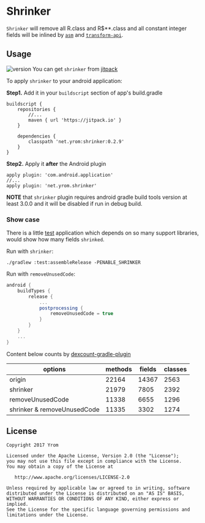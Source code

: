 # Shrinker

`Shrinker` will remove all R.class and R\$\*\*.class  and all constant integer fields will be inlined by [`asm`](http://asm.ow2.org/) and [`transform-api`](http://tools.android.com/tech-docs/new-build-system/transform-api). 

## Usage 

![version](https://jitpack.io/v/net.yrom/shrinker.svg?style=flat-square) You can get `shrinker` from [jitpack](https://jitpack.io)

To apply `shrinker` to your android application:

**Step1.** Add it in your `buildscript` section of app's build.gradle
```
buildscript {
    repositories {
        //...
        maven { url 'https://jitpack.io' }
    }

    dependencies {
        classpath 'net.yrom:shrinker:0.2.9'
    }
}
```

**Step2.** Apply it **after** the Android plugin
```
apply plugin: 'com.android.application'
//...
apply plugin: 'net.yrom.shrinker'
```

**NOTE** that `shrinker` plugin requires android gradle build tools version at least 3.0.0 and it will be disabled if run in debug build.

### Show case
There is a little [test](tree/master/test) application which depends on so many support libraries, would show how many fields `shrinked`. 

Run with `shrinker`:
```
./gradlew :test:assembleRelease -PENABLE_SHRINKER
```

Run with `removeUnusedCode`: 
```groovy
android {
    buildTypes {
        release {
            ...
            postprocessing {
                removeUnusedCode = true
            }
        }
    }
    ...
}
```

Content below counts by [dexcount-gradle-plugin](https://github.com/KeepSafe/dexcount-gradle-plugin)

| options                     | methods | fields | classes |
| --------------------------- | ------- | ------ | ------- |
| origin                      | 22164   | 14367  | 2563    |
| shrinker                    | 21979   | 7805   | 2392    |
| removeUnusedCode            | 11338   | 6655   | 1296    |
| shrinker & removeUnusedCode | 11335   | 3302   | 1274    |

## License

```
Copyright 2017 Yrom

Licensed under the Apache License, Version 2.0 (the "License");
you may not use this file except in compliance with the License.
You may obtain a copy of the License at

   http://www.apache.org/licenses/LICENSE-2.0

Unless required by applicable law or agreed to in writing, software
distributed under the License is distributed on an "AS IS" BASIS,
WITHOUT WARRANTIES OR CONDITIONS OF ANY KIND, either express or implied.
See the License for the specific language governing permissions and
limitations under the License.
```
